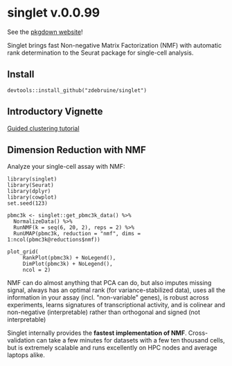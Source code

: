 # singlet v.0.0.99

See the [pkgdown website](https://zdebruine.github.io/singlet/)!

Singlet brings fast Non-negative Matrix Factorization (NMF) with automatic rank determination to the Seurat package for single-cell analysis.

## Install

```{R}
devtools::install_github("zdebruine/singlet")
```

## Introductory Vignette

[Guided clustering tutorial](https://zdebruine.github.io/singlet/articles/Guided_Clustering_with_NMF.html)

## Dimension Reduction with NMF

Analyze your single-cell assay with NMF:

```{R}
library(singlet)
library(Seurat)
library(dplyr)
library(cowplot)
set.seed(123)

pbmc3k <- singlet::get_pbmc3k_data() %>%
  NormalizeData() %>%
  RunNMF(k = seq(6, 20, 2), reps = 2) %>%
  RunUMAP(pbmc3k, reduction = "nmf", dims = 1:ncol(pbmc3k@reductions$nmf))

plot_grid(
     RankPlot(pbmc3k) + NoLegend(), 
     DimPlot(pbmc3k) + NoLegend(), 
     ncol = 2)
```

NMF can do almost anything that PCA can do, but also imputes missing signal, always has an optimal rank (for variance-stabilized data), uses all the information in your assay (incl. "non-variable" genes), is robust across experiments, learns signatures of transcriptional activity, and is colinear and non-negative (interpretable) rather than orthogonal and signed (not interpretable)

Singlet internally provides the **fastest implementation of NMF**. Cross-validation can take a few minutes for datasets with a few ten thousand cells, but is extremely scalable and runs excellently on HPC nodes and average laptops alike.
